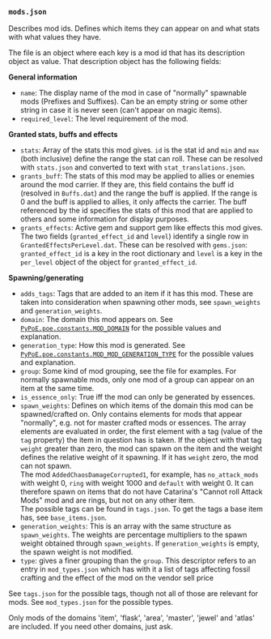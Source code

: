 ### `mods.json`

Describes mod ids. Defines which items they can appear on and what stats with what
values they have.

The file is an object where each key is a mod id that has its description object
as value. That description object has the following fields:

**General information**

- `name`: The display name of the mod in case of "normally" spawnable mods (Prefixes
  and Suffixes).
  Can be an empty string or some other string in case it is never seen (can't appear
  on magic items).
- `required_level`: The level requirement of the mod.
  
**Granted stats, buffs and effects**
  
- `stats`: Array of the stats this mod gives. `id` is the stat id and `min` and `max`
  (both inclusive) define the range the stat can roll. These can be resolved with
  `stats.json` and converted to text with `stat_translations.json`.
- `grants_buff`: The stats of this mod may be applied to allies or enemies around the mod
  carrier. If they are, this field contains the buff id (resolved in `Buffs.dat`)
  and the range the buff is applied. If the range is 0 and the buff is applied to
  allies, it only affects the carrier. The buff referenced by the id specifies
  the stats of this mod that are applied to others and some information for
  display purposes.
- `grants_effects`: Active gem and support gem like effects this mod gives.
  The two fields (`granted_effect_id` and `level`) identify a single row in
  `GrantedEffectsPerLevel.dat`. These can be resolved with `gems.json`:
  `granted_effect_id` is a key in the root dictionary and `level` is a key in the 
  `per_level` object of the object for `granted_effect_id`.

**Spawning/generating**

- `adds_tags`: Tags that are added to an item if it has this mod. These are taken into
  consideration when spawning other mods, see `spawn_weights` and `generation_weights`.
- `domain`: The domain this mod appears on. See 
  [`PyPoE.poe.constants.MOD_DOMAIN`](http://omegak2.net/poe/PyPoE/_autosummary/PyPoE.poe.constants.html#PyPoE.poe.constants.MOD_DOMAIN)
  for the possible values and explanation.
- `generation_type`: How this mod is generated. See
  [`PyPoE.poe.constants.MOD_MOD_GENERATION_TYPE`](http://omegak2.net/poe/PyPoE/_autosummary/PyPoE.poe.constants.html#PyPoE.poe.constants.MOD_GENERATION_TYPE)
  for the possible values and explanation.
- `group`: Some kind of mod grouping, see the file for examples. For normally spawnable
  mods, only one mod of a group can appear on an item at the same time.
- `is_essence_only`: True iff the mod can only be generated by essences.
- `spawn_weights`: Defines on which items of the domain this mod can be spawned/crafted
  on. Only contains elements for mods that appear "normally", e.g. not for
  master crafted mods or essences. The array elements are evaluated in order,
  the first element with a tag (value of the `tag` property) the item in question 
  has is taken. If the object with that tag `weight` greater than zero, the mod can
  spawn on the item and the weight defines the relative weight of it spawning. If it 
  has `weight` zero, the mod can not spawn.  
  The mod `AddedChaosDamageCorrupted1`,  for example, has `no_attack_mods` with 
  weight 0, `ring` with weight 1000 and `default` with weight 0. It can therefore 
  spawn on items that do
  not have Catarina's "Cannot roll Attack Mods" mod and are rings, but not on
  any other item.  
  The possible tags can be found in `tags.json`. To get the tags a base item has,
  see `base_items.json`.
- `generation_weights`: This is an array with the same structure as `spawn_weights`.
  The weights are percentage multipliers to the spawn weight obtained through 
  `spawn_weights`. If `generation_weights` is empty, the spawn weight is not modified.
- `type`: gives a finer grouping than the `group`. This descriptor refers to an entry 
  in `mod_types.json` which has with it a list of tags affecting fossil crafting
  and the effect of the mod on the vendor sell price

See `tags.json` for the possible tags, though not all of those are relevant for mods.
See `mod_types.json` for the possible types.

Only mods of the domains 'item', 'flask', 'area', 'master', 'jewel' and 'atlas' are 
included. If you need other domains, just ask.
